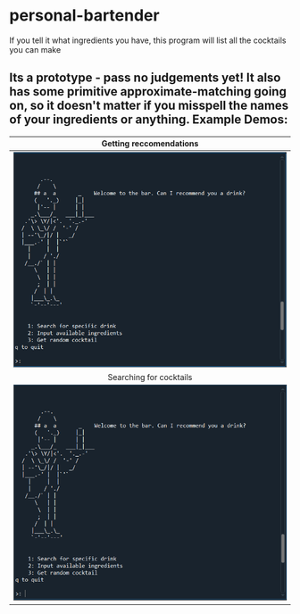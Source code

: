 # personal-bartender
If you tell it what ingredients you have, this program will list all the cocktails you can make

Its a prototype - pass no judgements yet!
It also has some primitive approximate-matching going on, so it doesn't matter if you misspell the names of your ingredients or anything.
Example Demos:
----

| Getting reccomendations | 
|:---:|
|![protoype run](demo_cocktails_recc.gif) |
|Searching for cocktails |
|![prototype run](demo_cocktails_search.gif)|
